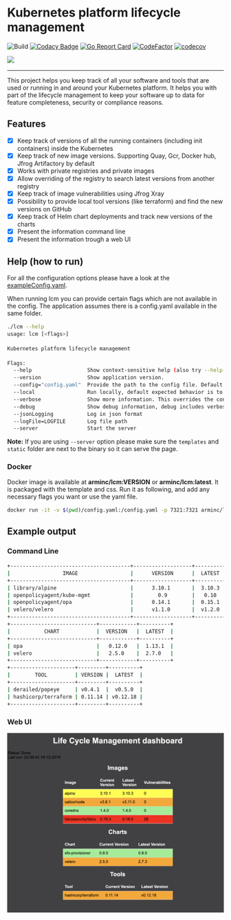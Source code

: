 # Kubernetes platform lifecycle management

![Build](https://github.com/arminc/k8s-platform-lcm/workflows/test/badge.svg?branch=master)
[![Codacy Badge](https://api.codacy.com/project/badge/Grade/bf91530a165c4113b1691353ae51ae1d)](https://app.codacy.com/manual/armin/k8s-platform-lcm?utm_source=github.com&utm_medium=referral&utm_content=arminc/k8s-platform-lcm&utm_campaign=Badge_Grade_Dashboard)
[![Go Report Card](https://goreportcard.com/badge/github.com/arminc/k8s-platform-lcm)](https://goreportcard.com/report/github.com/arminc/k8s-platform-lcm)
[![CodeFactor](https://www.codefactor.io/repository/github/arminc/k8s-platform-lcm/badge)](https://www.codefactor.io/repository/github/arminc/k8s-platform-lcm)
[![codecov](https://codecov.io/gh/arminc/k8s-platform-lcm/branch/master/graph/badge.svg)](https://codecov.io/gh/arminc/k8s-platform-lcm)

<img src="https://github.com/arminc/k8s-platform-lcm/raw/master/assets/logo.png" width="100">

----

This project helps you keep track of all your software and tools that are used or running in and around your Kubernetes platform. It helps you with part of the lifecycle management to keep your software up to data for feature completeness, security or compliance reasons.

## Features

-   [x] Keep track of versions of all the running containers (including init containers) inside the Kubernetes
-   [x] Keep track of new image versions. Supporting Quay, Gcr, Docker hub, Jfrog Artifactory by default 
-   [x] Works with private registries and private images
-   [x] Allow overriding of the registry to search latest versions from another registry
-   [x] Keep track of image vulnerabilities using Jfrog Xray
-   [x] Possibility to provide local tool versions (like terraform) and find the new versions on GitHub
-   [x] Keep track of Helm chart deployments and track new versions of the charts
-   [x] Present the information command line
-   [x] Present the information trough a web UI

## Help (how to run)

For all the configuration options please have a look at the [exampleConfig.yaml](exampleConfig.yaml). 

When running lcm you can provide certain flags which are not available in the config. The application assumes there is a config.yaml available in the same folder.

```bash
./lcm --help
usage: lcm [<flags>]

Kubernetes platform lifecycle management

Flags:
  --help                  Show context-sensitive help (also try --help-long and --help-man).
  --version               Show application version.
  --config="config.yaml"  Provide the path to the config file. Default is config.yaml which is in the same folder as lcm
  --local                 Run locally, default expected behavior is to run in the Kubernetes cluster
  --verbose               Show more information. This overrides the config setting
  --debug                 Show debug information, debug includes verbose. This overrides the config setting
  --jsonLogging           Log in json format
  --logFile=LOGFILE       Log file path
  --server                Start the server
```

**Note:** If you are using `--server` option please make sure the `templates` and `static` folder are next to the binary so it can serve the page.

### Docker

Docker image is available at **arminc/lcm:VERSION** or **arminc/lcm:latest**. It is packaged with the template and css. Run it as following, and add any necessary flags you want or use the yaml file.

```bash
docker run -it -v $(pwd)/config.yaml:/config.yaml -p 7321:7321 arminc/lcm:latest --local --server
```

## Example output

### Command Line

```bash
+---------------------------------------+-------------------+----------+-------+
|                 IMAGE                 |      VERSION      |  LATEST  | CVES  |
+---------------------------------------+-------------------+----------+-------+
| library/alpine                        |      3.10.1       |  3.10.3  | ERROR |
| openpolicyagent/kube-mgmt             |        0.9        |   0.10   | 0     |
| openpolicyagent/opa                   |      0.14.1       |  0.15.1  | 0     |
| velero/velero                         |      v1.1.0       |  v1.2.0  | 0     |
+---------------------------------------+-------------------+----------+-------+
+----------------------------+------------+----------+
|           CHART            |  VERSION   |  LATEST  |
+----------------------------+------------+----------+
| opa                        |   0.12.0   |  1.13.1  |
| velero                     |   2.5.0    |  2.7.0   |
+----------------------------+------------+----------+
+---------------------+---------+----------+
|        TOOL         | VERSION |  LATEST  |
+---------------------+---------+----------+
| derailed/popeye     | v0.4.1  |  v0.5.0  |
| hashicorp/terraform | 0.11.14 | v0.12.18 |
+---------------------+---------+----------+
```

### Web UI

<img src="assets/screenshot.png" width="800">
